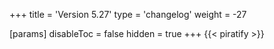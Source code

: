 +++
title = 'Version 5.27'
type = 'changelog'
weight = -27

[params]
  disableToc = false
  hidden = true
+++
{{< piratify >}}
